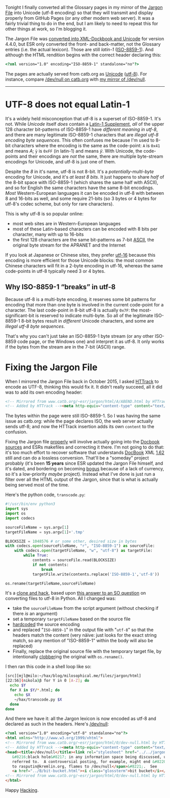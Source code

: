 <!--
.. title: Converting latin-1 To utf-8 with Python
.. slug: latin1-to-utf8
.. date: 2018-07-21 23:09:46 UTC+10:00
.. tags: python, character-encoding, codec, code, unicode, utf-8, iso-8859-1, jargon
.. category: 
.. link: 
.. description: Converting ISO-8859-1 ("latin1") to Unicode/utf8
.. type: text
-->

Tonight I finally converted all the Glossary pages in my mirror of the [Jargon File](http://catb.org/~esr/jargon) into Unicode (utf-8 encoding) so that they will transmit and display properly from GitHub Pages (or any other modern web server).  It was a fairly trivial thing to do in the end, but I am likely to need to repeat this for other things at work, so I'm blogging it.

The Jargon File was [converted into XML-Dockbook and Unicode](/jargon/news.html) for version 4.4.0, but ESR only converted the front- and back-matter, not the Glossary entries (i.e. the actual lexicon).  Those are still *latin-1* ([ISO-8859-1](https://en.wikipedia.org/wiki/ISO/IEC_8859-1)). And although the HTML rendition begins with the correct header declaring this:

```html
<?xml version="1.0" encoding="ISO-8859-1" standalone="no"?>
```

The pages are actually served from catb.org as [Unicode](https://en.wikipedia.org/wiki/Unicode) ([utf-8](https://en.wikipedia.org/wiki/UTF-8)).  For instance, compare [/dev/null on catb.org](http://www.catb.org/~esr/jargon/html/0/dev-null.html) with [my mirror of /dev/null](/jargon/html/0/dev-null.html).


<!-- TEASER_END -->

----

# UTF-8 does not equal Latin-1

It's a widely held misconception that utf-8 is a superset of ISO-8859-1.  It's not.  While *Unicode* itself *does* contain a [Latin-1 Supplement](https://en.wikipedia.org/wiki/Latin-1_Supplement_(Unicode_block)),  *all* of the upper 128 character bit-patterns of ISO-8859-1 have *different meaning in utf-8*, and there are many legitimate ISO-8859-1 characters that are *illegal utf-8 encoding byte sequences*.  This often confuses me because I'm used to 8-bit characters where the encoding is the same as the code-point:  `A` is `0x41` and means *A*;  `ÿ` is `0xFF` (in latin-1) and means *&yuml;*. With Unicode, the code-points and their encodings are *not* the same, there are multiple byte-stream encodings for Unicode, and utf-8 is just one of them.

Despite the *8* in it's name, utf-8 is not 8-bit.  It's a *potentially-multi-byte* encoding for Unicode, and it's *at least 8 bits*.  It just happens to share *half* of the 8-bit space with ISO-8859-1 (which shares the same half with ASCII), and so for English the same characters have the same 8-bit encodings.  *Most* Western-European languages it can be encoded in utf-8 with between 8 and 16-bits as well, and some require 21-bits (so 3 bytes or 4 bytes for utf-8's codec scheme, but only for rare characters).

This is why utf-8 is so popular online:

 * most web sites are in Western-European languages
 * most of these Latin-based characters can be encoded with 8 bits per character, many with up to 16-bits
 * the first 128 characters are the same bit-patterns as 7-bit [ASCII](https://en.wikipedia.org/wiki/UTF-16), the original byte stream for the APRANET and the Internet

If you look at Japanese or Chinese sites, they prefer [utf-16](https://en.wikipedia.org/wiki/UTF-16) because this encoding is more efficient for those Unicode blocks: the most common Chinese characters will fit in a 2-byte encoding in utf-16, whereas the same code-points in utf-8 typically need 3 or 4 bytes.

## Why ISO-8859-1 “breaks” in utf-8

Because utf-8 is a multi-byte encoding, it reserves some bit patterns for encoding that more than one byte is involved in the current code-point for a character.  The last code-point in 8-bit utf-8 is actually `0x7F`: the most-significant-bit is reserved to indicate multi-byte.  So all of the legitimate ISO-8859-1 8-bit bytes result in *different* Unicode characters, and some are *illegal utf-8 byte sequences*.

That's why you can't just take an ISO-8859-1 byte stream (or any other ISO-8859 code page, or the Windows one) and interpret it as utf-8. It only works if the bytes from the stream are in the 7-bit (ASCII) range.

# Fixing the Jargon File

When I mirrored the Jargon File back in October 2015, I asked [HTTrack](https://www.httrack.com) to encode as UTF-8, thinking this would fix it.  It didn't really succeed, all it did was to add its own encoding header:

```html
<!-- Mirrored from www.catb.org/~esr/jargon/html/A/ABEND.html by HTTrack Website Copier/3.x [XR&CO'2014], Mon, 26 Oct 2015 13:15:16 GMT -->
<!-- Added by HTTrack --><meta http-equiv="content-type" content="text/html;charset=utf-8" /><!-- /Added by HTTrack -->
```

The bytes within the page were still ISO-8859-1.  So I was having the same issue as catb.org: while the page declares ISO, the web server actually sends utf-8; and now the HTTrack insertion adds its own `content` to the confusion.

Fixing the Jargon file [properly](/jargon/mirroring.html) will involve actually going into the [Docbook sources](/jargon/jargsrc.tar.gz) and ESRs makefiles and correcting it there.  I'm not going to do that: it's too much effort to recover software that understands [DocBook](http://docbook.sourceforge.net/) XML [1.62](https://sourceforge.net/projects/docbook/files/OldFiles/) still and can do a lossless conversion.  That'll be a "someday" project probably (it's been **15 years** since ESR updated the Jargon File himself, and it's dated, and bordering on becoming [bogus](/jargon/jargtxt.html) because of a lack of currency, so it's a low-priority *maybe* project).  Instead what I've done is just run a filter over all the HTML output of the Jargon, since that is what is actually being served most of the time.

Here's the python code, `transcode.py`:

```python
#!/usr/bin/env python3
import sys
import os
import codecs

sourceFileName = sys.argv[1]
targetFileName = sys.argv[1]+'.tmp'

BLOCKSIZE = 1048576 # or some other, desired size in bytes
with codecs.open(sourceFileName, "r", "ISO-8859-1") as sourceFile:
    with codecs.open(targetFileName, "w", "utf-8") as targetFile:
        while True:
            contents = sourceFile.read(BLOCKSIZE)
            if not contents:
                break
            targetFile.write(contents.replace('ISO-8859-1','utf-8'))

os.rename(targetFileName,sourceFileName)
```

It's a [clone and hack](/jargon/html/C/clone-and-hack-coding.html), based upon [this answer to an SO question](https://stackoverflow.com/a/191403/776953) on converting files to utf-8 in Python.  All I changed was:

 * take the `sourceFileName` from the script argument (without checking if there *is* an argument)
 * set a temporary `targetFileName` based on the source file
 * [hardcoded](/jargon/html/H/hardcoded.html) the source encoding
 * and replaced "`ISO-8859-1`" in the output file with "`utf-8`" so that the headers match the content (very näive: just looks for the exact string match, so any mention of "ISO-8859-1" within the body will also be replaced)
 * Finally, replace the original source file with the temporary target file, by intentionally [clobber](http://milosophical.me/jargon/html/C/clobber.html)ing the original with `os.rename()`.

I then ran this code in a shell loop like so:

```sh
[src][mjl@milo:~/hax/blog/milosophical.me/files/jargon/html]
[22:56](nikola)β for Y in 0 [A-Z]; do
  echo $Y
  for X in $Y/*.html; do
    echo $X
    ~/hax/transcode.py $X
  done
done
```

And there we have it: all the Jargon lexicon is now encoded as utf-8 and declared as such in the headers. Here's [/dev/null](/jargon/html/0/dev-null.html):

```html
<?xml version="1.0" encoding="utf-8" standalone="no"?>
<html xmlns="http://www.w3.org/1999/xhtml">
<!-- Mirrored from www.catb.org/~esr/jargon/html/0/dev-null.html by HTTrack Website Copier/3.x [XR&CO'2014], Mon, 26 Oct 2015 13:16:51 GMT -->
<!-- Added by HTTrack --><meta http-equiv="content-type" content="text/html;charset=utf-8" /><!-- /Added by HTTrack -->
<head><title>/dev/null</title><link rel="stylesheet" href="../../jargon.css" type="text/css"/><meta name="generator" content="DocBook XSL Stylesheets V1.61.0"/><link rel="home" href="../index.html" title="The Jargon File"/><link rel="up" href="../0.html" title="0"/><link rel="previous" href="TM.html" title="(TM)"/><link rel="next" href="me.html" title="/me"/></head><body><div class="navheader"><table width="100%" summary="Navigation header"><tr><th colspan="3" align="center">/dev/null</th></tr><tr><td width="20%" align="left"><a accesskey="p" href="TM.html">Prev</a> </td><th width="60%" align="center">0</th><td width="20%" align="right"> <a accesskey="n" href="me.html">Next</a></td></tr></table><hr/></div><dt><a id="dev-null"/><dt xmlns="" id="dev-null"><b>/dev/null</b>: <span xmlns="http://www.w3.org/1999/xhtml" class="pronunciation">/dev·nuhl/</span>, <span xmlns="http://www.w3.org/1999/xhtml" class="grammar">n.</span></dt></dt><dd><p> [from the Unix null device, used as a data sink] A notional
   &#8216;black hole&#8217; in any information space being discussed, used, or
   referred to.  A controversial posting, for example, might end &#8220;<span class="quote">Kudos
   to rasputin@kremlin.org, flames to /dev/null</span>&#8221;.  See 
   <a href="../B/bit-bucket.html"><i class="glossterm">bit bucket</i></a>.</p></dd><div class="navfooter"><hr/><table width="100%" summary="Navigation footer"><tr><td width="40%" align="left"><a accesskey="p" href="TM.html">Prev</a> </td><td width="20%" align="center"><a accesskey="u" href="../0.html">Up</a></td><td width="40%" align="right"> <a accesskey="n" href="me.html">Next</a></td></tr><tr><td width="40%" align="left" valign="top">(TM) </td><td width="20%" align="center"><a accesskey="h" href="../index.html">Home</a></td><td width="40%" align="right" valign="top"> /me</td></tr></table></div></body>
<!-- Mirrored from www.catb.org/~esr/jargon/html/0/dev-null.html by HTTrack Website Copier/3.x [XR&CO'2014], Mon, 26 Oct 2015 13:16:51 GMT -->
</html>
```

Happy [Hacking](/jargon/html/H/hack.html).
